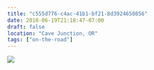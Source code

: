 ```yaml
---
title: "c555d776-c4ac-41b1-bf21-8d3924650856"
date: 2018-06-19T21:18:47-07:00
draft: false
location: "Cave Junction, OR"
tags: ["on-the-road"]
---
```


![](https://d17enza3bfujl8.cloudfront.net/DSCF9871.jpg)
